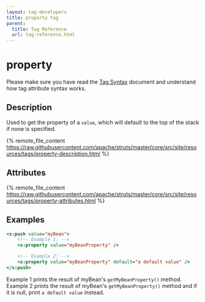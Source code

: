 ```yaml
---
layout: tag-developers
title: property tag
parent:
  title: Tag Reference
  url: tag-reference.html
---
```


# property

Please make sure you have read the [Tag Syntax](tag-syntax) document and understand how tag attribute syntax works.

## Description

Used to get the property of a `value`, which will default to the top of the stack if none is specified.

{% remote_file_content https://raw.githubusercontent.com/apache/struts/master/core/src/site/resources/tags/property-description.html %}

## Attributes

{% remote_file_content https://raw.githubusercontent.com/apache/struts/master/core/src/site/resources/tags/property-attributes.html %}

## Examples

```jsp
<s:push value="myBean">
    <!-- Example 1: -->
    <s:property value="myBeanProperty" />

    <!-- Example 2: -->
    <s:property value="myBeanProperty" default="a default value" />
</s:push>
```

Example 1 prints the result of myBean's `getMyBeanProperty()` method.
Example 2 prints the result of myBean's `getMyBeanProperty()` method and if it is null, print `a default value` instead.

